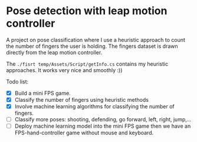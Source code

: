 # Pose detection with leap motion controller

A project on pose classification where I use a heuristic approach to count the number of fingers the user is holding. The fingers dataset is drawn directly from the leap motion controller.

The `./fisrt temp/Assets/Script/getInfo.cs` contains my heuristic approaches. It works very nice and smoothly :))

Todo list: 
- [x] Build a mini FPS game.
- [x] Classify the number of fingers using heuristic methods
- [x] Involve machine learning algorithms for classifying the number of fingers.
- [ ] Classify more poses: shooting, defending, go forward, left, right, jump,...
- [ ] Deploy machine learning model into the mini FPS game then we have an FPS-hand-controller game without mouse and keyboard.
